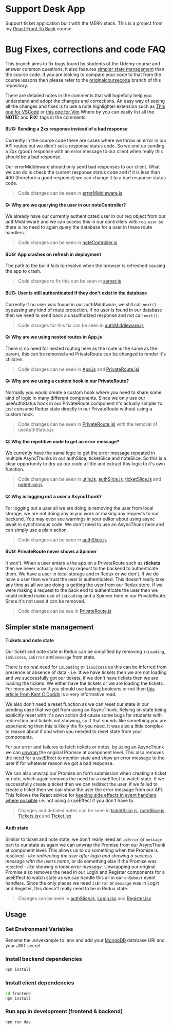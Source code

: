 # Support Desk App

Support ticket application built with the MERN stack. This is a project from my [React Front To Back](https://www.udemy.com/course/react-front-to-back-2022/?referralCode=4A622C7E48DB66154114) course.

# Bug Fixes, corrections and code FAQ

This branch aims to fix bugs found by students of the Udemy course and answer common questions, it also features [simpler state management](#-Simpler-state-management) than the course code.
If you are looking to compare your code to that from the course lessons then
please refer to the [originalcoursecode](https://github.com/bradtraversy/support-desk/tree/originalcoursecode) branch of this repository.

There are detailed notes in the comments that will hopefully help you understand
and adopt the changes and corrections.
An easy way of seeing all the changes and fixes is to use a note highlighter
extension such as [This one for VSCode](https://marketplace.visualstudio.com/items?itemName=wayou.vscode-todo-highlight) or [this one for Vim](https://github.com/folke/todo-comments.nvim) Where by you can easily list all the **NOTE:** and **FIX:** tags in the comments.

#### BUG: Sending a 2xx response instead of a bad response

Currently in the course code there are cases where we throw an error in our API
routes but we didn't set a response status code. So we end up sending a 2xx
(good) response with an error message to our client when really this should be a
bad response.

Our errorMiddleware should only send bad responses to our client. What we can
do is check the current response status code and if it is less than 400
(therefore a good response) we can change it to a bad response status code.

> Code changes can be seen in [errorMiddleware.js](./backend/middleware/errorMiddleware.js)

#### Q: Why are we querying the user in our noteController?

We already have our currently authenticated user in our req object from our
authMiddleware and we can access this in our controllers with `req.user` so
there is no need to again query the database for a user in these route handlers.

> Code changes can be seen in [noteController.js]('./backend/controllers/noteController.js')

#### BUG: App crashes on refresh in deployment

The path to the build fails to resolve when the browser is refreshed causing the
app to crash.

> Code changes to fix this can be seen in [server.js](./backend/server.js#L26)

#### BUG: User is still authenticated if they don't exist in the database

Currently if no user was found in our authMiddlware, we
still call `next()` bypassing any kind of route protection.
If no user is found in our database then we need to send back a unauthorized
response and not call `next()`.

> Code changes for this fix can be seen in [authMiddleware.js]('./backend/middleware/authMiddleware.js#L19')

#### Q: Why are we using nested routes in App.js

There is no need for nested routing here as the route is the same as the parent,
this can be removed and PrivateRoute can be changed to render it's children.

> Code changes can be seen in [App.js](./frontend/src/App.js) and
> [PrivateRoute.jsj](./frontend/src/components/PrivateRoute.jsx)

#### Q: Why are we using a custom hook in our PrivateRoute?

Normally you would create a custom hook where you need to share some kind of
logic in many different components. Since we only use our useAuthStatus hook in
our PrivateRoute component it's actually simpler to just consume Redux state
directly in our PrivateRoute without using a custom hook.

> Code changes can be seen in [PrivateRoute.jsj](./frontend/src/components/PrivateRoute.jsx) with the removal of useAuthStatus.js

#### Q: Why the repetitive code to get an error message?

We currently have the same logic to get the error message repeated in multiple
AsyncThunks in our authSlice, ticketSlice and noteSlice.
So this is a clear opportunity to dry up our code a little and extract this logic
to it's own function.

> Code changes can be seen in [utils.js](./frontend/src/utils.js), [authSlice.js](./frontend/src/features/auth/authSlice.js), [ticketSlice.js](./frontend/src/features/tickets/ticketSlice.js) and [noteSlice.js](./frontend/src/features/notes/noteSlice.js)

#### Q: Why is logging out a user a AsyncThunk?

For logging out a user all we are doing is removing the user from local storage,
we are not doing any async work or making any requests to our backend. You may
even see warnings in your editor about using async await in synchronous code.
We don't need to use an AsyncThunk here and can simply use a plain action.

> Code changes can be seen in [authSlice.js](./frontend/src/features/auth/authSlice.js#L45)

#### BUG: PrivateRoute never shows a Spinner

It won't. When a user enters a the app on a PrivateRoute such as **/tickets**
then we never actually make any reqeust to the backend to authenticate them. We
have a user in local storage and in Redux or we don't. If we do have a user then
we trust the user is authenticated. This doesn't really take any time as all we
are doing is getting the user from our Redux store. If we were making a request
to the back end to authenticate the user then we could indeed make use of
`isLoading` and a Spinner here in our PrivateRoute.
Since it's not used it can be removed.

> Code changes can be see in [PrivateRoute.js](./frontend/src/components/PrivateRoute.jsx)

## Simpler state management

#### Tickets and note state

Our ticket and note state in Redux can be simplified by removing `isLoading`, `isSuccess`, `isError` and `message` from state.

There is no real need for `isLoading` or `isSuccess` as this can be inferred from
presence or absence of data - i.e. If we have tickets then we are not loading and we
successfully got our tickets, if we don't have tickets then we are loading the
tickets. We either have the tickets or we are loading the tickets.
For more advice on if you should use loading booleans or not then [this article
from Kent C Dodds](https://kentcdodds.com/blog/stop-using-isloading-booleans) is
a very informative read.

We also don't need a reset function as we can reset our state in our pending
case that we get from using an AsyncThunk. Relying on state being explicitly
reset with it's own action did cause some bugs for students with redirection and
tickets not showing, so if that sounds like something you are experiencing then
this is likely the fix you need.
It was also a little complex to reason about if and when you needed to
reset state from your components.

For our error and failures to fetch tickets or notes, by using an AsyncThunk we
can [ unwrap ](https://redux-toolkit.js.org/api/createAsyncThunk#unwrapping-result-actions) the original Promise at component level. This also removes the need
for a useEffect to monitor state and show an error message to the user if for
whatever reason we got a bad response.

We can also unwrap our Promise on form submission when creating a ticket or
note, which again removes the need for a useEffect to watch state. If we
successfully create a ticket then we can redirect the user, if we failed to
create a ticket then we can show the user the error message from our API.
This follows the React advice for [keeping side effects in event handlers where
possible](https://beta.reactjs.org/learn/keeping-components-pure#where-you-can-cause-side-effects) i.e. not using a useEffect if you don't have to.

> Changes and detailed notes can be seen in [ticketSlice.js](./frontend/src/features/tickets/ticketSlice.js), [noteSlice.js](./frontend/src/features/notes/noteSlice.js), [Tickets.jsx](./frontend/src/pages/Tickets.jsx) and [Ticket.jsx](./frontend/src/pages/Ticket.jsx)

#### Auth state

Similar to ticket and note state, we don't really need an `isError` or `message`
part to our state as again we can unwrap the Promise from our AsyncThunk at
component level. This allows us to do something when the Promise is resolved -
_like redirecting the user after login and showing a success message with the
users name_, or do something else if the Promise was
rejected - _like showing a toast error message_. Unwrapping our original Promise
also removes the need in our Login and Register components for a useEffect to
watch state as we can handle this all in our `onSubmit` event handlers.
Since the only places we need `isError` or `message` was in Login and Register,
this doesn't really need to be in Redux state.

> Changes can be seen in [authSlice.js](./frontend/src/features/auth/authSlice.js), [Login.jsx](./frontend/src/pages/Login.jsx) and [Register.jsx](./frontend/src/pages/Register.jsx)

## Usage

### Set Environment Variables

Rename the .envexample to .env and add your [MongoDB](https://www.mongodb.com/) database URI and your JWT secret

### Install backend dependencies

```bash
npm install
```

### Install client dependencies

```bash
cd frontend
npm install
```

### Run app in development (frontend & backend)

```bash
npm run dev
```
